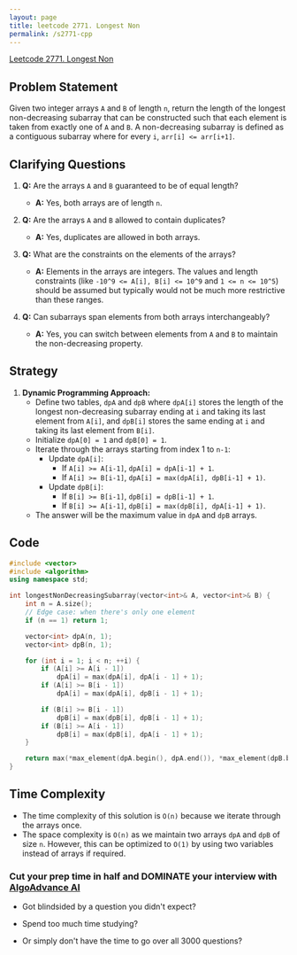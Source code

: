 ```yaml
---
layout: page
title: leetcode 2771. Longest Non
permalink: /s2771-cpp
---
```

[Leetcode 2771. Longest Non](https://algoadvance.github.io/algoadvance/l2771)
## Problem Statement

Given two integer arrays `A` and `B` of length `n`, return the length of the longest non-decreasing subarray that can be constructed such that each element is taken from exactly one of `A` and `B`. A non-decreasing subarray is defined as a contiguous subarray where for every `i`, `arr[i] <= arr[i+1]`.

## Clarifying Questions

1. **Q:** Are the arrays `A` and `B` guaranteed to be of equal length?
   - **A:** Yes, both arrays are of length `n`.

2. **Q:** Are the arrays `A` and `B` allowed to contain duplicates?
   - **A:** Yes, duplicates are allowed in both arrays.

3. **Q:** What are the constraints on the elements of the arrays?
   - **A:** Elements in the arrays are integers. The values and length constraints (like `-10^9 <= A[i], B[i] <= 10^9` and `1 <= n <= 10^5`) should be assumed but typically would not be much more restrictive than these ranges.

4. **Q:** Can subarrays span elements from both arrays interchangeably?
   - **A:** Yes, you can switch between elements from `A` and `B` to maintain the non-decreasing property.

## Strategy

1. **Dynamic Programming Approach:**
   - Define two tables, `dpA` and `dpB` where `dpA[i]` stores the length of the longest non-decreasing subarray ending at `i` and taking its last element from `A[i]`, and `dpB[i]` stores the same ending at `i` and taking its last element from `B[i]`.
   - Initialize `dpA[0] = 1` and `dpB[0] = 1`.
   - Iterate through the arrays starting from index 1 to `n-1`:
     - Update `dpA[i]`:
       - If `A[i] >= A[i-1]`, `dpA[i] = dpA[i-1] + 1`.
       - If `A[i] >= B[i-1]`, `dpA[i] = max(dpA[i], dpB[i-1] + 1)`.
     - Update `dpB[i]`:
       - If `B[i] >= B[i-1]`, `dpB[i] = dpB[i-1] + 1`.
       - If `B[i] >= A[i-1]`, `dpB[i] = max(dpB[i], dpA[i-1] + 1)`.
   - The answer will be the maximum value in `dpA` and `dpB` arrays.

## Code

```cpp
#include <vector>
#include <algorithm>
using namespace std;

int longestNonDecreasingSubarray(vector<int>& A, vector<int>& B) {
    int n = A.size();
    // Edge case: when there's only one element
    if (n == 1) return 1;

    vector<int> dpA(n, 1);
    vector<int> dpB(n, 1);

    for (int i = 1; i < n; ++i) {
        if (A[i] >= A[i - 1])
            dpA[i] = max(dpA[i], dpA[i - 1] + 1);
        if (A[i] >= B[i - 1])
            dpA[i] = max(dpA[i], dpB[i - 1] + 1);

        if (B[i] >= B[i - 1])
            dpB[i] = max(dpB[i], dpB[i - 1] + 1);
        if (B[i] >= A[i - 1])
            dpB[i] = max(dpB[i], dpA[i - 1] + 1);
    }

    return max(*max_element(dpA.begin(), dpA.end()), *max_element(dpB.begin(), dpB.end()));
}
```

## Time Complexity

- The time complexity of this solution is `O(n)` because we iterate through the arrays once.
- The space complexity is `O(n)` as we maintain two arrays `dpA` and `dpB` of size `n`. However, this can be optimized to `O(1)` by using two variables instead of arrays if required.


### Cut your prep time in half and DOMINATE your interview with [AlgoAdvance AI](https://algoAdvance.com)

- Got blindsided by a question you didn't expect?

- Spend too much time studying?

- Or simply don't have the time to go over all 3000 questions?

